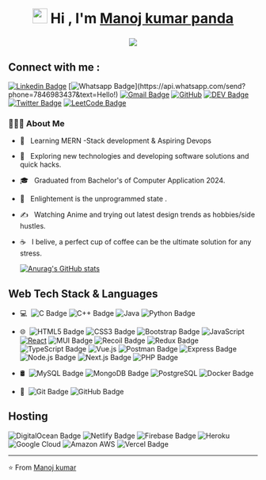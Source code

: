 <h1 align="center"><img src="https://raw.githubusercontent.com/iampavangandhi/iampavangandhi/master/gifs/Hi.gif" width="30px"> Hi ,  I'm <a href="https://www.linkedin.com/in/manoj-kumar-panda-527089272
/" target="_blank"> Manoj kumar panda </a></h1>
<h3 align="center"> <img src="https://readme-typing-svg.herokuapp.com?color=0357F7&lines=Full+Stack+Developer+%3A)" /> </h3>

## Connect with me :

[![Linkedin Badge](https://img.shields.io/badge/-LinkedIn-blue?style=flat-square&logo=Linkedin&logoColor=white&link=https://www.linkedin.com/in/manoj-kumar-panda-527089272/)](https://www.linkedin.com/in/manoj-kumar-panda-527089272/)
[![Whatsapp Badge](https://img.shields.io/badge/-Whatsapp-4CA143?style=flat-square&labelColor=4CA143&logo=whatsapp&logoColor=white&link=https://api.whatsapp.com/send?phone=7846983437&text=Hello!)](https://api.whatsapp.com/send?phone=7846983437&text=Hello!)
[![Gmail Badge](https://img.shields.io/badge/-Gmail-c14438?style=flat-square&logo=Gmail&logoColor=white&link=mailto:Pandamanoj872@gmail.com)](mailto:Pandamanoj872@gmail.com)
[![GitHub](https://img.shields.io/badge/-GitHub-181717?style=flat-square&logo=github&link=https://github.com/Killuax007/)](https://github.com/Killuax007/)
[![DEV Badge](https://img.shields.io/badge/-DEV.to-000?style=flat-square&logo=dev.to&logoColor=white&link=https://dev.to/code_craft)](https://dev.to/code_craft)
[![Twitter Badge](https://img.shields.io/badge/-Twitter-1da1f2?style=flat-square&labelColor=1da1f2&logo=twitter&logoColor=white&link=https://x.com/Killuax_007/)](https://x.com/Killuax_007/)
[![LeetCode Badge](https://img.shields.io/badge/LeetCode-FFA116?logo=leetcode&logoColor=fff&style=flat&link=https://leetcode.com/pandamanoj872/)](https://leetcode.com/pandamanoj872)


### 👨🏻‍💻 About Me

- 🔭 &nbsp; Learning MERN -Stack development & Aspiring Devops
- 🤔 &nbsp; Exploring new technologies and developing software solutions and quick hacks.
- 🎓 &nbsp; Graduated from Bachelor's of Computer Application 2024.
- 🌱 &nbsp; Enlightement is the unprogrammed state  .
- ✍️ &nbsp; Watching Anime and trying out latest design trends as hobbies/side hustles.
- ☕ &nbsp; I belive, a perfect cup of coffee can be the ultimate solution for any stress.

  [![Anurag's GitHub stats](https://github-readme-stats.vercel.app/api?username=Killuax007&show_icons=true&theme=radical)](https://github.com/anuraghazra/github-readme-stats)

## Web Tech Stack & Languages

- 💻 &#160;![C Badge](https://img.shields.io/badge/C-A8B9CC?logo=c&logoColor=fff&style=flat)
  ![C++ Badge](https://img.shields.io/badge/C%2B%2B-00599C?logo=cplusplus&logoColor=fff&style=flat)
  ![Java](https://img.shields.io/badge/-Java-333333?style=flat&logo=Java&logoColor=007396)
  ![Python Badge](https://img.shields.io/badge/Python-3776AB?logo=python&logoColor=fff&style=flat)

- 🌐 &#160;![HTML5 Badge](https://img.shields.io/badge/HTML5-E34F26?logo=html5&logoColor=fff&style=flat)
  ![CSS3 Badge](https://img.shields.io/badge/CSS3-1572B6?logo=css3&logoColor=fff&style=flat)
  ![Bootstrap Badge](https://img.shields.io/badge/Bootstrap-7952B3?logo=bootstrap&logoColor=fff&style=flat)
  ![JavaScript](https://img.shields.io/badge/-JavaScript-black?style=flat-square&logo=javascript)
  [![React](https://img.shields.io/badge/-React-black?style=flat-square&logo=react&link=https://github.com/LuizCarlosAbbott/)](https://github.com/LuizCarlosAbbott/)
  ![MUI Badge](https://img.shields.io/badge/MUI-007FFF?logo=mui&logoColor=fff&style=flat)
  ![Recoil Badge](https://img.shields.io/badge/Recoil-3578E5?logo=recoil&logoColor=fff&style=flat)
  ![Redux Badge](https://img.shields.io/badge/Redux-764ABC?logo=redux&logoColor=fff&style=flat)
  ![TypeScript Badge](https://img.shields.io/badge/TypeScript-3178C6?logo=typescript&logoColor=fff&style=flat)
  ![Vue.js](https://img.shields.io/badge/-Vuejs-black?style=flat-square&logo=vue.js)
  ![Postman Badge](https://img.shields.io/badge/Postman-FF6C37?logo=postman&logoColor=fff&style=flat)
  ![Express Badge](https://img.shields.io/badge/Express-000?logo=express&logoColor=fff&style=flat)
  ![Node.js Badge](https://img.shields.io/badge/Node.js-5FA04E?logo=nodedotjs&logoColor=fff&style=flat)
  ![Next.js Badge](https://img.shields.io/badge/Next.js-000?logo=nextdotjs&logoColor=fff&style=flat)
  ![PHP Badge](https://img.shields.io/badge/PHP-777BB4?logo=php&logoColor=fff&style=flat)

- 🛢 &#160;![MySQL Badge](https://img.shields.io/badge/MySQL-4479A1?logo=mysql&logoColor=fff&style=flat)
  ![MongoDB Badge](https://img.shields.io/badge/MongoDB-47A248?logo=mongodb&logoColor=fff&style=flat)
  ![PostgreSQL](https://img.shields.io/badge/-PostgreSQL-336791?style=flat-square&logo=postgresql)
  ![Docker Badge](https://img.shields.io/badge/Docker-2496ED?logo=docker&logoColor=fff&style=flat)
- 🔧 &#160;![Git Badge](https://img.shields.io/badge/Git-F05032?logo=git&logoColor=fff&style=flat)
  ![GitHub Badge](https://img.shields.io/badge/GitHub-181717?logo=github&logoColor=fff&style=flat)

## Hosting

![DigitalOcean Badge](https://img.shields.io/badge/DigitalOcean-0080FF?logo=digitalocean&logoColor=fff&style=flat)
![Netlify Badge](https://img.shields.io/badge/Netlify-00C7B7?logo=netlify&logoColor=fff&style=flat)
![Firebase Badge](https://img.shields.io/badge/Firebase-FFCA28?logo=firebase&logoColor=000&style=flat)
![Heroku](https://img.shields.io/badge/-Heroku-430098?style=flat-square&logo=heroku)
![Google Cloud](https://img.shields.io/badge/Google%20Cloud-black?style=flat-square&logo=google-cloud)
![Amazon AWS](https://img.shields.io/badge/Amazon%20AWS-232F3E?style=flat-square&logo=amazon-aws)
![Vercel Badge](https://img.shields.io/badge/Vercel-000?logo=vercel&logoColor=fff&style=flat)

---

⭐️ From [Manoj kumar](https://github.com/Killuax007)
